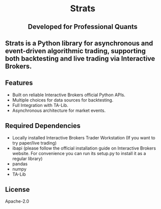 # <center>Strats</center>

## <center>Developed for Professional Quants</center>

## Strats is a Python library for asynchronous and event-driven algorithmic trading, supporting both backtesting and live trading via Interactive Brokers.

## Features
+ Built on reliable Interactive Brokers official Python APIs.
+ Multiple choices for data sources for backtesting.
+ Full Integration with TA-Lib.
+ Asynchronous architecture for market events.

## Required Dependencies
+ Locally installed Interactive Brokers Trader Workstation (If you want to try paper/live trading)
+ ibapi (please follow the official installation guide on Interactive Brokers website. For convenience you can run its setup.py to install it as a regular library)
+ pandas
+ numpy
+ TA-Lib


## License
Apache-2.0